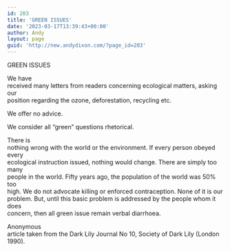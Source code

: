 ```yaml
---
id: 203
title: 'GREEN ISSUES'
date: '2023-03-17T13:39:43+00:00'
author: Andy
layout: page
guid: 'http://new.andydixon.com/?page_id=203'
---
```


GREEN ISSUES

We have  
received many letters from readers concerning ecological matters, asking our  
position regarding the ozone, deforestation, recycling etc.

We offer no advice.

We consider all “green” questions rhetorical.

There is  
nothing wrong with the world or the environment. If every person obeyed every  
ecological instruction issued, nothing would change. There are simply too many  
people in the world. Fifty years ago, the population of the world was 50% too  
high. We do not advocate killing or enforced contraception. None of it is our  
problem. But, until this basic problem is addressed by the people whom it does  
concern, then all green issue remain verbal diarrhoea.

Anonymous  
article taken from the Dark Lily Journal No 10, Society of Dark Lily (London  
1990).